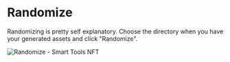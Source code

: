 # Randomize

Randomizing is pretty self explanatory. Choose the directory when you have your generated assets and click "Randomize".

![Randomize - Smart Tools NFT](https://s3.amazonaws.com/cdn.fardoss.com/docs_content/Randomize%20-%20Smart%20Tools.png)
